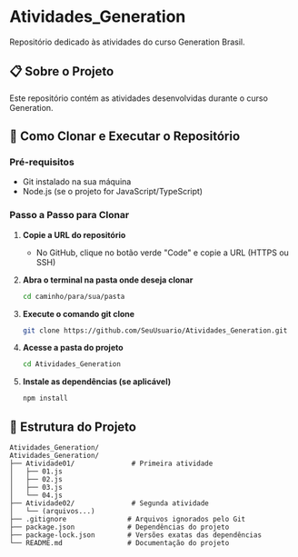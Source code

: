 # Atividades_Generation

Repositório dedicado às atividades do curso Generation Brasil.

## 📋 Sobre o Projeto

Este repositório contém as atividades desenvolvidas durante o curso Generation.

## 🚀 Como Clonar e Executar o Repositório

### Pré-requisitos
- Git instalado na sua máquina
- Node.js (se o projeto for JavaScript/TypeScript)

### Passo a Passo para Clonar

1. **Copie a URL do repositório**
   - No GitHub, clique no botão verde "Code" e copie a URL (HTTPS ou SSH)

2. **Abra o terminal na pasta onde deseja clonar**
   ```bash
   cd caminho/para/sua/pasta
   ```

3. **Execute o comando git clone**
   ```bash
   git clone https://github.com/SeuUsuario/Atividades_Generation.git
   ```

4. **Acesse a pasta do projeto**
   ```bash
   cd Atividades_Generation
   ```

5. **Instale as dependências (se aplicável)**
   ```bash
   npm install
   ```   

## 🚀 Estrutura do Projeto
```
Atividades_Generation/
Atividades_Generation/
├── Atividade01/              # Primeira atividade
│   ├── 01.js
│   ├── 02.js
│   ├── 03.js
│   └── 04.js
├── Atividade02/              # Segunda atividade
│   └── (arquivos...)
├── .gitignore               # Arquivos ignorados pelo Git
├── package.json             # Dependências do projeto
├── package-lock.json        # Versões exatas das dependências
└── README.md                # Documentação do projeto
```   
